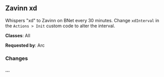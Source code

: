## Zavinn xd

Whispers "xd" to Zavinn on BNet every 30 minutes. Change `xdInterval` in the
`Actions > Init` custom code to alter the interval.

**Classes**: All

**Requested by**: Arc

### Changes

#### ...
